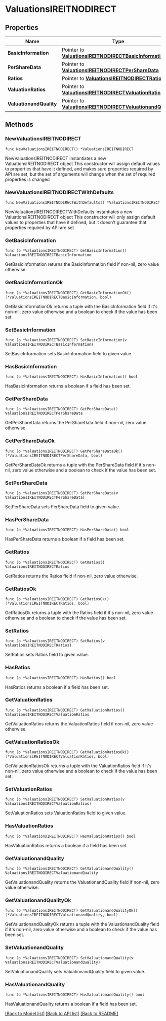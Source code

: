 # ValuationsIREITNODIRECT

## Properties

Name | Type | Description | Notes
------------ | ------------- | ------------- | -------------
**BasicInformation** | Pointer to [**ValuationsIREITNODIRECTBasicInformation**](ValuationsIREITNODIRECTBasicInformation.md) |  | [optional] 
**PerShareData** | Pointer to [**ValuationsIREITNODIRECTPerShareData**](ValuationsIREITNODIRECTPerShareData.md) |  | [optional] 
**Ratios** | Pointer to [**ValuationsIREITNODIRECTRatios**](ValuationsIREITNODIRECTRatios.md) |  | [optional] 
**ValuationRatios** | Pointer to [**ValuationsIREITNODIRECTValuationRatios**](ValuationsIREITNODIRECTValuationRatios.md) |  | [optional] 
**ValuationandQuality** | Pointer to [**ValuationsIREITNODIRECTValuationandQuality**](ValuationsIREITNODIRECTValuationandQuality.md) |  | [optional] 

## Methods

### NewValuationsIREITNODIRECT

`func NewValuationsIREITNODIRECT() *ValuationsIREITNODIRECT`

NewValuationsIREITNODIRECT instantiates a new ValuationsIREITNODIRECT object
This constructor will assign default values to properties that have it defined,
and makes sure properties required by API are set, but the set of arguments
will change when the set of required properties is changed

### NewValuationsIREITNODIRECTWithDefaults

`func NewValuationsIREITNODIRECTWithDefaults() *ValuationsIREITNODIRECT`

NewValuationsIREITNODIRECTWithDefaults instantiates a new ValuationsIREITNODIRECT object
This constructor will only assign default values to properties that have it defined,
but it doesn't guarantee that properties required by API are set

### GetBasicInformation

`func (o *ValuationsIREITNODIRECT) GetBasicInformation() ValuationsIREITNODIRECTBasicInformation`

GetBasicInformation returns the BasicInformation field if non-nil, zero value otherwise.

### GetBasicInformationOk

`func (o *ValuationsIREITNODIRECT) GetBasicInformationOk() (*ValuationsIREITNODIRECTBasicInformation, bool)`

GetBasicInformationOk returns a tuple with the BasicInformation field if it's non-nil, zero value otherwise
and a boolean to check if the value has been set.

### SetBasicInformation

`func (o *ValuationsIREITNODIRECT) SetBasicInformation(v ValuationsIREITNODIRECTBasicInformation)`

SetBasicInformation sets BasicInformation field to given value.

### HasBasicInformation

`func (o *ValuationsIREITNODIRECT) HasBasicInformation() bool`

HasBasicInformation returns a boolean if a field has been set.

### GetPerShareData

`func (o *ValuationsIREITNODIRECT) GetPerShareData() ValuationsIREITNODIRECTPerShareData`

GetPerShareData returns the PerShareData field if non-nil, zero value otherwise.

### GetPerShareDataOk

`func (o *ValuationsIREITNODIRECT) GetPerShareDataOk() (*ValuationsIREITNODIRECTPerShareData, bool)`

GetPerShareDataOk returns a tuple with the PerShareData field if it's non-nil, zero value otherwise
and a boolean to check if the value has been set.

### SetPerShareData

`func (o *ValuationsIREITNODIRECT) SetPerShareData(v ValuationsIREITNODIRECTPerShareData)`

SetPerShareData sets PerShareData field to given value.

### HasPerShareData

`func (o *ValuationsIREITNODIRECT) HasPerShareData() bool`

HasPerShareData returns a boolean if a field has been set.

### GetRatios

`func (o *ValuationsIREITNODIRECT) GetRatios() ValuationsIREITNODIRECTRatios`

GetRatios returns the Ratios field if non-nil, zero value otherwise.

### GetRatiosOk

`func (o *ValuationsIREITNODIRECT) GetRatiosOk() (*ValuationsIREITNODIRECTRatios, bool)`

GetRatiosOk returns a tuple with the Ratios field if it's non-nil, zero value otherwise
and a boolean to check if the value has been set.

### SetRatios

`func (o *ValuationsIREITNODIRECT) SetRatios(v ValuationsIREITNODIRECTRatios)`

SetRatios sets Ratios field to given value.

### HasRatios

`func (o *ValuationsIREITNODIRECT) HasRatios() bool`

HasRatios returns a boolean if a field has been set.

### GetValuationRatios

`func (o *ValuationsIREITNODIRECT) GetValuationRatios() ValuationsIREITNODIRECTValuationRatios`

GetValuationRatios returns the ValuationRatios field if non-nil, zero value otherwise.

### GetValuationRatiosOk

`func (o *ValuationsIREITNODIRECT) GetValuationRatiosOk() (*ValuationsIREITNODIRECTValuationRatios, bool)`

GetValuationRatiosOk returns a tuple with the ValuationRatios field if it's non-nil, zero value otherwise
and a boolean to check if the value has been set.

### SetValuationRatios

`func (o *ValuationsIREITNODIRECT) SetValuationRatios(v ValuationsIREITNODIRECTValuationRatios)`

SetValuationRatios sets ValuationRatios field to given value.

### HasValuationRatios

`func (o *ValuationsIREITNODIRECT) HasValuationRatios() bool`

HasValuationRatios returns a boolean if a field has been set.

### GetValuationandQuality

`func (o *ValuationsIREITNODIRECT) GetValuationandQuality() ValuationsIREITNODIRECTValuationandQuality`

GetValuationandQuality returns the ValuationandQuality field if non-nil, zero value otherwise.

### GetValuationandQualityOk

`func (o *ValuationsIREITNODIRECT) GetValuationandQualityOk() (*ValuationsIREITNODIRECTValuationandQuality, bool)`

GetValuationandQualityOk returns a tuple with the ValuationandQuality field if it's non-nil, zero value otherwise
and a boolean to check if the value has been set.

### SetValuationandQuality

`func (o *ValuationsIREITNODIRECT) SetValuationandQuality(v ValuationsIREITNODIRECTValuationandQuality)`

SetValuationandQuality sets ValuationandQuality field to given value.

### HasValuationandQuality

`func (o *ValuationsIREITNODIRECT) HasValuationandQuality() bool`

HasValuationandQuality returns a boolean if a field has been set.


[[Back to Model list]](../README.md#documentation-for-models) [[Back to API list]](../README.md#documentation-for-api-endpoints) [[Back to README]](../README.md)


